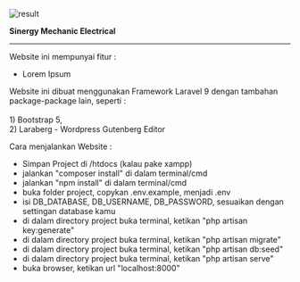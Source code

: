 ![result]()

<b>Sinergy Mechanic Electrical</b><br>

<hr>
<p>
    Website ini mempunyai fitur : 
</p>
<ul>
    <li>Lorem Ipsum</li>
</ul>

<p>Website ini dibuat menggunakan Framework Laravel 9 dengan tambahan package-package lain, seperti :<br><br>
1) Bootstrap 5,<br>
2) Laraberg - Wordpress Gutenberg Editor
</p>

Cara menjalankan Website :

-   Simpan Project di /htdocs (kalau pake xampp)
-   jalankan "composer install" di dalam terminal/cmd
-   jalankan "npm install" di dalam terminal/cmd
-   buka folder project, copykan .env.example, menjadi .env
-   isi DB_DATABASE, DB_USERNAME, DB_PASSWORD, sesuaikan dengan settingan database kamu
-   di dalam directory project buka terminal, ketikan "php artisan key:generate"
-   di dalam directory project buka terminal, ketikan "php artisan migrate"
-   di dalam directory project buka terminal, ketikan "php artisan db:seed"
-   di dalam directory project buka terminal, ketikan "php artisan serve"
-   buka browser, ketikan url "localhost:8000"
